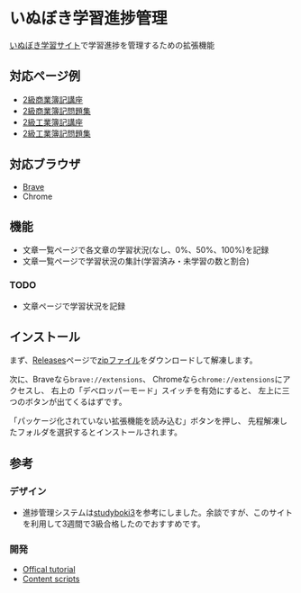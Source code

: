 # いぬぼき学習進捗管理
[いぬぼき学習サイト](https://inuboki.com/)で学習進捗を管理するための拡張機能

## 対応ページ例
- [2級商業簿記講座](https://inuboki.com/2q-syoubo-kouza/)
- [2級商業簿記問題集](https://inuboki.com/2q-syoubo-mondai/)
- [2級工業簿記講座](https://inuboki.com/2q-koubo-kouza/)
- [2級工業簿記問題集](https://inuboki.com/2q-koubo-mondai/)

## 対応ブラウザ
- [Brave](https://brave.com/ja/download/)
- Chrome

## 機能
- 文章一覧ページで各文章の学習状況(なし、0%、50%、100%)を記録
- 文章一覧ページで学習状況の集計(学習済み・未学習の数と割合)

### TODO
- 文章ページで学習状況を記録

## インストール
まず、[Releases](https://github.com/sup39/supStudy-inuboki/releases)ページで[zipファイル](https://github.com/sup39/supStudy-inuboki/releases/download/v0.1.0/supStudy-inuboki.zip)をダウンロードして解凍します。

次に、Braveなら`brave://extensions`、
Chromeなら`chrome://extensions`にアクセスし、
右上の「デベロッパーモード」スイッチを有効にすると、
左上に三つのボタンが出てくるはずです。

「パッケージ化されていない拡張機能を読み込む」ボタンを押し、
先程解凍したフォルダを選択するとインストールされます。

## 参考
### デザイン
- 進捗管理システムは[studyboki3](https://studyboki3.com/)を参考にしました。余談ですが、このサイトを利用して3週間で3級合格したのでおすすめです。
### 開発
- [Offical tutorial](https://developer.chrome.com/docs/extensions/mv3/getstarted/)
- [Content scripts](https://developer.chrome.com/docs/extensions/mv3/content_scripts/)

